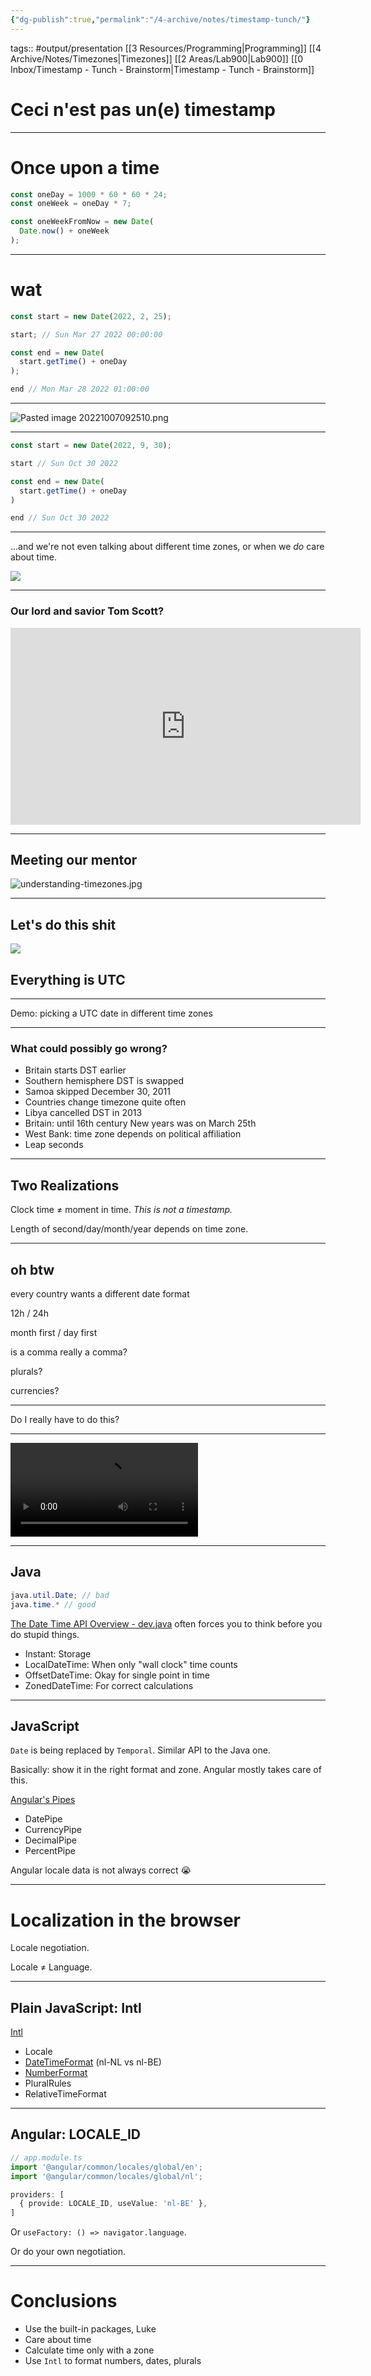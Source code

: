 ```yaml
---
{"dg-publish":true,"permalink":"/4-archive/notes/timestamp-tunch/"}
---
```


tags:: #output/presentation [[3 Resources/Programming\|Programming]] [[4 Archive/Notes/Timezones\|Timezones]] [[2 Areas/Lab900\|Lab900]]
[[0 Inbox/Timestamp - Tunch - Brainstorm\|Timestamp - Tunch - Brainstorm]]

# Ceci n'est pas un(e) timestamp

---

# Once upon a time

```typescript
const oneDay = 1000 * 60 * 60 * 24;
const oneWeek = oneDay * 7;

const oneWeekFromNow = new Date(
  Date.now() + oneWeek
);
```

---

# wat

```typescript
const start = new Date(2022, 2, 25);

start; // Sun Mar 27 2022 00:00:00

const end = new Date(
  start.getTime() + oneDay
);

end // Mon Mar 28 2022 01:00:00
```

---

![Pasted image 20221007092510.png](/img/user/0%20Inbox/Pasted%20image%2020221007092510.png)

---

```typescript
const start = new Date(2022, 9, 30);

start // Sun Oct 30 2022

const end = new Date(
  start.getTime() + oneDay
)

end // Sun Oct 30 2022
```

---

...and we're not even talking about different time zones, or when we *do* care about time.

![](http://i1.kym-cdn.com/photos/images/original/000/251/734/cfb.jpg)

---

### Our lord and savior Tom Scott?

<iframe width="560" height="315" src="https://www.youtube-nocookie.com/embed/-5wpm-gesOY" title="YouTube video player" frameborder="0" allow="accelerometer; autoplay; clipboard-write; encrypted-media; gyroscope; picture-in-picture" allowfullscreen></iframe>

---

## Meeting our mentor

![understanding-timezones.jpg](/img/user/0%20Inbox/understanding-timezones.jpg)

---

## Let's do this shit

![](https://preview.redd.it/10zutid8u6651.jpg?auto=webp&s=e53fd087e06d35092edb7e97463d04a0fa5f78d8)

## Everything is UTC

---

Demo: picking a UTC date in different time zones

---

### What could possibly go wrong?
- Britain starts DST earlier
- Southern hemisphere DST is swapped
- Samoa skipped December 30, 2011
- Countries change timezone quite often
- Libya cancelled DST in 2013
- Britain: until 16th century New years was on March 25th
- West Bank: time zone depends on political affiliation
- Leap seconds

---

## Two Realizations

Clock time ≠ moment in time. *This is not a timestamp.*

Length of second/day/month/year depends on time zone.

---

## oh btw

every country wants a different date format

12h / 24h

month first / day first

is a comma really a comma?

plurals?

currencies?

---

Do I really have to do this?

---

<video data-autoplay controls><source src="just-let-go.mp4" type="video/mp4"></video>

---

## Java

```java
java.util.Date; // bad
java.time.* // good
```

[The Date Time API Overview - dev.java](https://dev.java/learn/date-time/intro/) often forces you to think before you do stupid things.

- Instant: Storage
- LocalDateTime: When only "wall clock" time counts
- OffsetDateTime: Okay for single point in time
- ZonedDateTime: For correct calculations

---

## JavaScript

`Date` is being replaced by `Temporal`. Similar API to the Java one.

Basically: show it in the right format and zone. Angular mostly takes care of this.

[Angular's Pipes](https://angular.io/guide/i18n-common-format-data-locale)
- DatePipe
- CurrencyPipe
- DecimalPipe
- PercentPipe

Angular locale data is not always correct 😭

---

# Localization in the browser
Locale negotiation.

Locale ≠ Language.

---

## Plain JavaScript: Intl

[Intl](https://developer.mozilla.org/en-US/docs/Web/JavaScript/Reference/Global_Objects/Intl)
- Locale
- [DateTimeFormat](https://developer.mozilla.org/en-US/docs/Web/JavaScript/Reference/Global_Objects/Intl/DateTimeFormat/DateTimeFormat) (nl-NL vs nl-BE)
- [NumberFormat](https://developer.mozilla.org/en-US/docs/Web/JavaScript/Reference/Global_Objects/Intl/NumberFormat/NumberFormat)
- PluralRules
- RelativeTimeFormat

---

## Angular: LOCALE_ID

```typescript
// app.module.ts
import '@angular/common/locales/global/en';  
import '@angular/common/locales/global/nl';

providers: [
  { provide: LOCALE_ID, useValue: 'nl-BE' },
]
```

Or `useFactory: () => navigator.language`.

Or do your own negotiation.

---

# Conclusions

- Use the built-in packages, Luke
- Care about time
- Calculate time only with a zone
- Use `Intl` to format numbers, dates, plurals